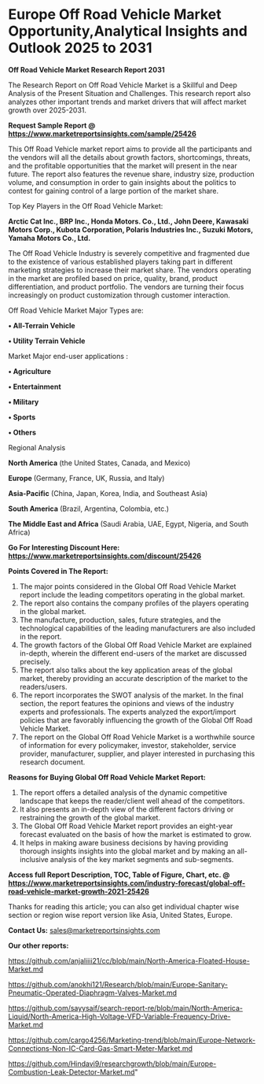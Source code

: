 # Europe Off Road Vehicle Market Opportunity,Analytical Insights and Outlook 2025 to 2031

<strong>Off Road Vehicle Market Research Report 2031</strong>

The Research Report on Off Road Vehicle Market is a Skillful and Deep Analysis of the Present Situation and Challenges. This research report also analyzes other important trends and market drivers that will affect market growth over 2025-2031.

<strong>Request Sample Report @ <a href=https://www.marketreportsinsights.com/sample/25426>https://www.marketreportsinsights.com/sample/25426</a></strong>

This Off Road Vehicle market report aims to provide all the participants and the vendors will all the details about growth factors, shortcomings, threats, and the profitable opportunities that the market will present in the near future. The report also features the revenue share, industry size, production volume, and consumption in order to gain insights about the politics to contest for gaining control of a large portion of the market share.

Top Key Players in the Off Road Vehicle Market:

<strong>Arctic Cat Inc., BRP Inc., Honda Motors. Co., Ltd., John Deere, Kawasaki Motors Corp., Kubota Corporation, Polaris Industries Inc., Suzuki Motors, Yamaha Motors Co., Ltd.</strong>

The Off Road Vehicle Industry is severely competitive and fragmented due to the existence of various established players taking part in different marketing strategies to increase their market share. The vendors operating in the market are profiled based on price, quality, brand, product differentiation, and product portfolio. The vendors are turning their focus increasingly on product customization through customer interaction.

Off Road Vehicle Market Major Types are:

<strong>• All-Terrain Vehicle

• Utility Terrain Vehicle</strong>

Market Major end-user applications :

<strong>• Agriculture

• Entertainment

• Military

• Sports

• Others</strong>

Regional Analysis

</u><strong><b>North America</b></strong> (the United States, Canada, and Mexico)

<strong><b>Europe </b></strong>(Germany, France, UK, Russia, and Italy)

<strong><b>Asia-Pacific</b></strong> (China, Japan, Korea, India, and Southeast Asia)

<strong><b>South America</b></strong> (Brazil, Argentina, Colombia, etc.)

<strong><b>The Middle East and Africa</b></strong> (Saudi Arabia, UAE, Egypt, Nigeria, and South Africa)

<strong>Go For Interesting Discount Here: <a href=https://www.marketreportsinsights.com/discount/25426>https://www.marketreportsinsights.com/discount/25426</a></strong>

<strong>Points Covered in The Report:</strong>
<ol>
  <li>The major points considered in the Global Off Road Vehicle Market report include the leading competitors operating in the global market.</li>
  <li>The report also contains the company profiles of the players operating in the global market.</li>
  <li>The manufacture, production, sales, future strategies, and the technological capabilities of the leading manufacturers are also included in the report.</li>
  <li>The growth factors of the Global Off Road Vehicle Market are explained in-depth, wherein the different end-users of the market are discussed precisely.</li>
  <li>The report also talks about the key application areas of the global market, thereby providing an accurate description of the market to the readers/users.</li>
  <li>The report incorporates the SWOT analysis of the market. In the final section, the report features the opinions and views of the industry experts and professionals. The experts analyzed the export/import policies that are favorably influencing the growth of the Global Off Road Vehicle Market.</li>
  <li>The report on the Global Off Road Vehicle Market is a worthwhile source of information for every policymaker, investor, stakeholder, service provider, manufacturer, supplier, and player interested in purchasing this research document.</li>
</ol>
<strong>Reasons for Buying Global Off Road Vehicle Market Report:</strong>

<ol>
  <li>The report offers a detailed analysis of the dynamic competitive landscape that keeps the reader/client well ahead of the competitors.</li>
  <li>It also presents an in-depth view of the different factors driving or restraining the growth of the global market.</li>
  <li>The Global Off Road Vehicle Market report provides an eight-year forecast evaluated on the basis of how the market is estimated to grow.</li>
  <li>It helps in making aware business decisions by having providing thorough insights insights into the global market and by making an all-inclusive analysis of the key market segments and sub-segments.</li>
</ol>
<strong>Access full Report Description, TOC, Table of Figure, Chart, etc. @ <a href=https://www.marketreportsinsights.com/industry-forecast/global-off-road-vehicle-market-growth-2021-25426>https://www.marketreportsinsights.com/industry-forecast/global-off-road-vehicle-market-growth-2021-25426</a></strong>


Thanks for reading this article; you can also get individual chapter wise section or region wise report version like Asia, United States, Europe.

<strong>Contact Us:</strong>
sales@marketreportsinsights.com

<strong>Our other reports:</strong>

<a href=https://github.com/anjaliiii21/cc/blob/main/North-America-Floated-House-Market.md>https://github.com/anjaliiii21/cc/blob/main/North-America-Floated-House-Market.md</a>

<a href=https://github.com/anokhi121/Research/blob/main/Europe-Sanitary-Pneumatic-Operated-Diaphragm-Valves-Market.md>https://github.com/anokhi121/Research/blob/main/Europe-Sanitary-Pneumatic-Operated-Diaphragm-Valves-Market.md</a>

<a href=https://github.com/sayysaif/search-report-re/blob/main/North-America-Liquid/North-America-High-Voltage-VFD-Variable-Frequency-Drive-Market.md>https://github.com/sayysaif/search-report-re/blob/main/North-America-Liquid/North-America-High-Voltage-VFD-Variable-Frequency-Drive-Market.md</a>

<a href=https://github.com/cargo4256/Marketing-trend/blob/main/Europe-Network-Connections-Non-IC-Card-Gas-Smart-Meter-Market.md>https://github.com/cargo4256/Marketing-trend/blob/main/Europe-Network-Connections-Non-IC-Card-Gas-Smart-Meter-Market.md</a>

<a href=https://github.com/Hindavi9/researchgrowth/blob/main/Europe-Combustion-Leak-Detector-Market.md>https://github.com/Hindavi9/researchgrowth/blob/main/Europe-Combustion-Leak-Detector-Market.md</a>"
